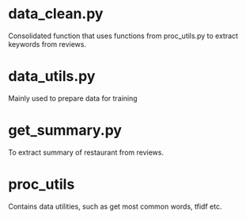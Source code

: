 # data_clean.py
Consolidated function that uses functions from proc_utils.py to extract keywords from reviews.

# data_utils.py
Mainly used to prepare data for training

# get_summary.py
To extract summary of restaurant from reviews.

# proc_utils
Contains data utilities, such as get most common words, tfidf etc.